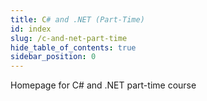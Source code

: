 ```yaml
---
title: C# and .NET (Part-Time)
id: index
slug: /c-and-net-part-time
hide_table_of_contents: true
sidebar_position: 0
---
```


Homepage for C# and .NET part-time course
